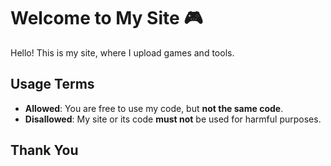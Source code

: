 # Welcome to My Site 🎮

Hello! This is my site, where I upload games and tools.  

## Usage Terms

- **Allowed**: You are free to use my code, but **not the same code**.
- **Disallowed**: My site or its code **must not** be used for harmful purposes.

## Thank You
